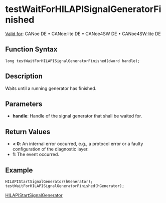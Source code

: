 # testWaitForHILAPISignalGeneratorFinished

[Valid for](../../../Shared/FeatureAvailability.md): CANoe DE • CANoe:lite DE • CANoe4SW DE • CANoe4SW:lite DE

## Function Syntax

```
long testWaitForHILAPISignalGeneratorFinished(dword handle);
```

## Description

Waits until a running generator has finished.

## Parameters

- **handle**: Handle of the signal generator that shall be waited for.

## Return Values

- **\< 0**: An internal error occurred, e.g., a protocol error or a faulty configuration of the diagnostic layer.
- **1**: The event occurred.

## Example

```plaintext
HILAPIStartSignalGenerator(hGenerator);
testWaitForHILAPISignalGeneratorFinished(hGenerator);
```

[HILAPIStartSignalGenerator](CAPLfunctionHILAPIStartSignalGenerator.md)
